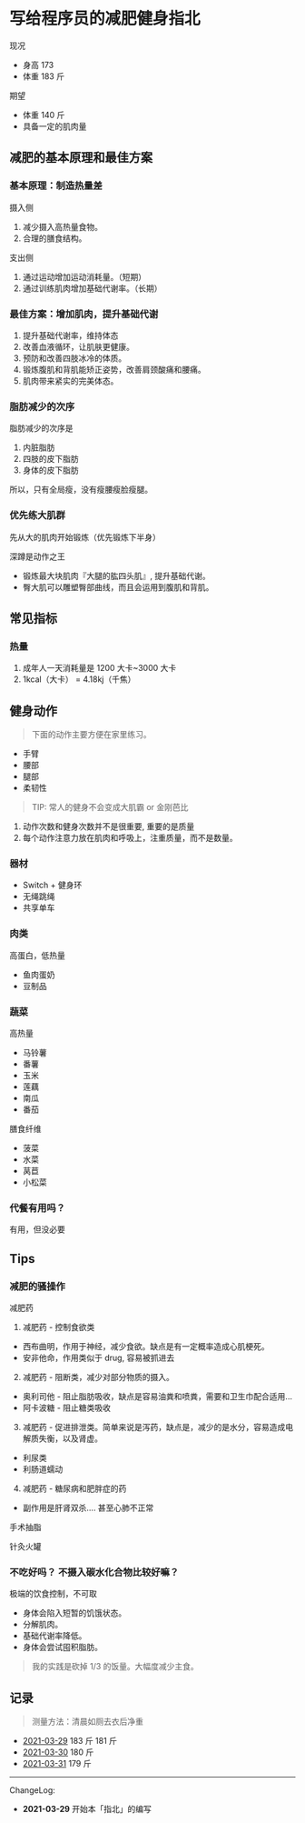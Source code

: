 # 写给程序员的减肥健身指北

现况

- 身高 173
- 体重 183 斤

期望

- 体重 140 斤
- 具备一定的肌肉量

## 减肥的基本原理和最佳方案

### 基本原理：制造热量差

摄入侧

1. 减少摄入高热量食物。
2. 合理的膳食结构。

支出侧

1. 通过运动增加运动消耗量。（短期）
2. 通过训练肌肉增加基础代谢率。（长期）

### 最佳方案：增加肌肉，提升基础代谢

1. 提升基础代谢率，维持体态
2. 改善血液循环，让肌肤更健康。
3. 预防和改善四肢冰冷的体质。
4. 锻炼腹肌和背肌能矫正姿势，改善肩颈酸痛和腰痛。
5. 肌肉带来紧实的完美体态。

### 脂肪减少的次序

脂肪减少的次序是

1. 内脏脂肪
2. 四肢的皮下脂肪
3. 身体的皮下脂肪

所以，只有全局瘦，没有瘦腰瘦脸瘦腿。

### 优先练大肌群

先从大的肌肉开始锻炼（优先锻炼下半身）

深蹲是动作之王

- 锻炼最大块肌肉『大腿的肱四头肌』, 提升基础代谢。
- 臀大肌可以雕塑臀部曲线，而且会运用到腹肌和背肌。

## 常见指标

### 热量

1. 成年人一天消耗量是 1200 大卡~3000 大卡
2. 1kcal（大卡） = 4.18kj（千焦）

## 健身动作

> 下面的动作主要方便在家里练习。

- 手臂
- 腰部
- 腿部
- 柔韧性

> TIP: 常人的健身不会变成大肌霸 or 金刚芭比

1. 动作次数和健身次数并不是很重要, 重要的是质量
2. 每个动作注意力放在肌肉和呼吸上，注重质量，而不是数量。

### 器材

- Switch + 健身环
- 无绳跳绳
- 共享单车

### 肉类

高蛋白，低热量

- 鱼肉蛋奶
- 豆制品

### 蔬菜

高热量

- 马铃薯
- 番薯
- 玉米
- 莲藕
- 南瓜
- 番茄

膳食纤维

- 菠菜
- 水菜
- 莴苣
- 小松菜

### 代餐有用吗？

有用，但没必要

## Tips

### 减肥的骚操作

减肥药

1. 减肥药 - 控制食欲类
 - 西布曲明，作用于神经，减少食欲。缺点是有一定概率造成心肌梗死。
 - 安非他命，作用类似于 drug, 容易被抓进去
2. 减肥药 - 阻断类，减少对部分物质的摄入。
 - 奥利司他 - 阻止脂肪吸收，缺点是容易油粪和喷粪，需要和卫生巾配合适用...
 - 阿卡波糖 - 阻止糖类吸收
3. 减肥药 - 促进排泄类。简单来说是泻药，缺点是，减少的是水分，容易造成电解质失衡，以及肾虚。
 - 利尿类
 - 利肠道蠕动
4. 减肥药 - 糖尿病和肥胖症的药
 - 副作用是肝肾双杀.... 甚至心肺不正常

手术抽脂

针灸火罐

### 不吃好吗？ 不摄入碳水化合物比较好嘛？

极端的饮食控制，不可取

- 身体会陷入短暂的饥饿状态。
- 分解肌肉。
- 基础代谢率降低。
- 身体会尝试囤积脂肪。

> 我的实践是砍掉 1/3 的饭量。大幅度减少主食。



## 记录

> 测量方法：清晨如厕去衣后净重

- [2021-03-29](https://github.com/twocucao/the-road-to-fitness/issues/1) 183 斤 181 斤
- [2021-03-30](https://github.com/twocucao/the-road-to-fitness/issues/2) 180 斤
- [2021-03-31](https://github.com/twocucao/the-road-to-fitness/issues/3) 179 斤

---
ChangeLog:
 - **2021-03-29** 开始本「指北」的编写

